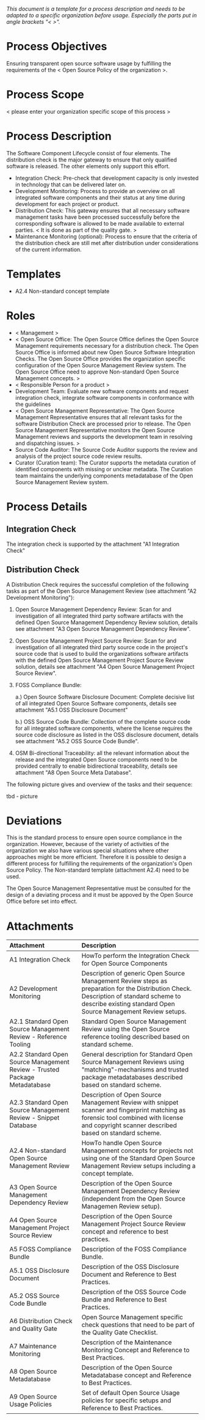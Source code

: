 *This document is a template for a process description and needs to be adapted to a specific organization before usage. Especially the parts put in angle brackets "< >".*

# Process Objectives

Ensuring transparent open source software usage by fulfilling the requirements of the < Open Source Policy of the organization >.

# Process Scope

< please enter your organization specific scope of this process >

# Process Description

The Software Component Lifecycle consist of four elements. The distribution check is the major gateway to ensure that only qualified software is released. The other elements only support this effort.

- Integration Check: Pre-check that development capacity is only invested in technology that can be delivered later on.
- Development Monitoring: Process to provide an overview on all integrated software components and their status at any time during development for each project or product.
- Distribution Check: This gateway ensures that all necessary software management tasks have been processed successfully before the corresponding software is allowed to be made available to external parties. < It is done as part of the quality gate. >
- Maintenance Monitoring (optional): Process to ensure that the criteria of the distribution check are still met after distribution under considerations of the current information.

# Templates

- A2.4 Non-standard concept template

# Roles

- < Management >
- < Open Source Office: The Open Source Office defines the Open Source Management requirements necessary for a distribution check. The Open Source Office is informed about new Open Source Software Integration Checks. The Open Source Office provides the organization specific configuration of the Open Source Management Review system. The Open Source Office need to approve Non-standard Open Source Management concepts. >
- < Responsible Person for a product >
- Development Team: Evaluate new software components and request integration check, integrate software components in conformance with the guidelines
- < Open Source Management Representative: The Open Source Management Representative ensures that all relevant tasks for the software Distribution Check are processed prior to release. The Open Source Management Representative monitors the Open Source Management reviews and supports the development team in resolving and dispatching issues. >
- Source Code Auditor: The Source Code Auditor supports the review and analysis of the project source code review results.
- Curator (Curation team): The Curator supports the metadata curation of identified components with missing or unclear metadata. The Curation team maintains the underlying components metadatabase of the Open Source Management Review system.

# Process Details

## Integration Check
The integration check is supported by the attachment "A1 Integration Check"

## Distribution Check
A Distribution Check requires the successful completion of the following tasks as part of the Open Source Management Review (see attachment "A2 Development Monitoring"):

1. Open Source Management Dependency Review: Scan for and investigation of all integrated third party software artifacts with the defined Open Source Management Dependency Review solution, details see attachment "A3 Open Source Management Dependency Review".
2. Open Source Management Project Source Review: Scan for and investigation of all integrated third party source code in the project's source code that is used to build the organizations software artifacts with the defined Open Source Management Project Source Review solution, details see attachment "A4 Open Source Management Project Source Review".
3. FOSS Compliance Bundle:
    
    a.) Open Source Software Disclosure Document: Complete decisive list of all integrated Open Source Software components, details see attachment "A5.1 OSS Disclosure Document"
    
    b.) OSS Source Code Bundle: Collection of the complete source code for all integrated software components, where the license requires the source code disclosure as listed in the OSS disclosure document, details see attachment "A5.2 OSS Source Code Bundle".
4. OSM Bi-directional Traceability: all the relevant information about the release and the integrated Open Source components need to be provided centrally to enable bidirectional traceability, details see attachment "A8 Open Source Meta Database".

The following picture gives and overview of the tasks and their sequence:

tbd - picture

# Deviations
This is the standard process to ensure open source compliance in the organization. However, because of the variety of activities of the organization we also have various special situations where other approaches might be more efficient. Therefore it is possible to design a different process for fulfilling the requirements of the organization's Open Source Policy. The Non-standard template (attachment A2.4) need to be used.

The Open Source Management Representative must be consulted for the design of a deviating process and it must be appoved by the Open Source Office before set into effect.

# Attachments

|Attachment|Description|
|:------------------------------------------------------------------------------|:-----------------------------------------------------------------------------|
| A1 Integration Check | HowTo perform the Integration Check for Open Source Components |
| A2 Development Monitoring | Description of generic Open Source Management Review steps as preparation for the Distribution Check. Description of standard scheme to describe existing standard Open Source Management Review setups. |
| A2.1 Standard Open Source Management Review - Reference Tooling | Standard Open Source Management Review using the Open Source reference tooling described based on standard scheme. |
| A2.2 Standard Open Source Management Review - Trusted Package Metadatabase | General description for Standard Open Source Management Reviews using "matching"-mechanisms and trusted package metadatabases described based on standard scheme.|
| A2.3 Standard Open Source Management Review - Snippet Database | Description of Open Source Management Review with snippet scanner and fingerprint matching as forensic tool combined with license and copyright scanner described based on standard scheme.|
| A2.4 Non-standard Open Source Management Review | HowTo handle Open Source Management concepts for projects not using one of the Standard Open Source Management Review setups including a concept template. |
| A3 Open Source Management Dependency Review | Description of the Open Source Management Dependency Review (independent from the Open Source Managemen Review setup). |
| A4 Open Source Management Project Source Review | Description of the Open Source Management Project Source Review concept and reference to best practices. |
| A5 FOSS Compliance Bundle | Description of the FOSS Compliance Bundle. |
| A5.1 OSS Disclosure Document | Description of the OSS Disclosure Document and Reference to Best Practices. |
| A5.2 OSS Source Code Bundle | Description of the OSS Source Code Bundle and Reference to Best Practices. |
| A6 Distribution Check and Quality Gate | Open Source Management specific check questions that need to be part of the Quality Gate Checklist. |
| A7 Maintenance Monitoring | Description of the Maintenance Monitoring Concept and Reference to Best Practices. |
| A8 Open Source Metadatabase | Description of the Open Source Metadatabase concept and Reference to Best Practices. |
| A9 Open Source Usage Policies | Set of default Open Source Usage policies for specific setups and Reference to Best Practices. |